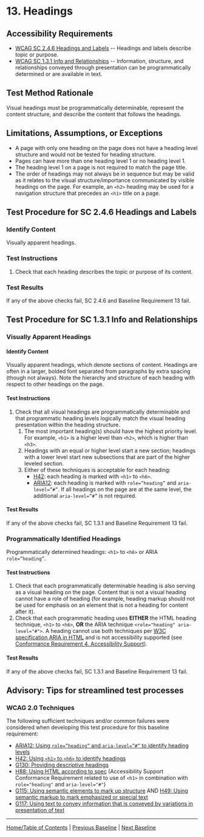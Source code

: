 # 13. Headings
## Accessibility Requirements
* [WCAG SC 2.4.6 Headings and Labels](http://www.w3.org/TR/UNDERSTANDING-WCAG20/navigation-mechanisms-descriptive.html) -- Headings and labels describe topic or purpose.
* [WCAG SC 1.3.1 Info and Relationships](http://www.w3.org/TR/UNDERSTANDING-WCAG20/content-structure-separation-programmatic.html) -- Information, structure, and relationships conveyed through presentation can be programmatically determined or are available in text.

## Test Method Rationale
Visual headings must be programmatically determinable, represent the content structure, and describe the content that follows the headings.

## Limitations, Assumptions, or Exceptions
* A page with only one heading on the page does not have a heading level structure and would not be tested for heading structure.
* Pages can have more than one heading level 1 or no heading level 1.
* The heading level 1 on a page is not required to match the page title.
* The order of headings may not always be in sequence but may be valid as it relates to the visual structure/importance communicated by visible headings on the page. For example, an `<h2>` heading may be used for a navigation structure that precedes an `<h1>` title on a page.

## Test Procedure for SC 2.4.6 Headings and Labels
### Identify Content
Visually apparent headings.

### Test Instructions
1. Check that each heading describes the topic or purpose of its content.
      
### Test Results
If any of the above checks fail, SC 2.4.6 and Baseline Requirement 13 fail.

## Test Procedure for SC 1.3.1 Info and Relationships
### Visually Apparent Headings
#### Identify Content
Visually apparent headings, which denote sections of content. Headings are often in a larger, bolded font separated from paragraphs by extra spacing (though not always). Note the hierarchy and structure of each heading with respect to other headings on the page.

#### Test Instructions
1. Check that all visual headings are programmatically determinable and that programmatic heading levels logically match the visual heading presentation within the heading structure.
    1. The most important heading(s) should have the highest priority level. For example, `<h1>` is a higher level than `<h2>`, which is higher than `<h3>`. 
    1. Headings with an equal or higher level start a new section; headings with a lower level start new subsections that are part of the higher leveled section.
    1. Either of these techniques is acceptable for each heading:
          * [H42](https://www.w3.org/TR/WCAG20-TECHS/H42.html): each heading is marked with `<h1>` to `<h6>`.
          * [ARIA12](https://www.w3.org/TR/WCAG20-TECHS/ARIA12.html): each heading is marked with `role=”heading”` and `aria-level=”#”`. If all headings on the page are at the same level, the additional `aria-level=”#”` is not required.

#### Test Results
If any of the above checks fail, SC 1.3.1 and Baseline Requirement 13 fail.

### Programmatically Identified Headings
Programmatically determined headings: `<h1>` to `<h6>` or ARIA `role=”heading”`.

#### Test Instructions
1. Check that each programmatically determinable heading is also serving as a visual heading on the page. Content that is not a visual heading cannot have a role of heading (for example, heading markup should not be used for emphasis on an element that is not a heading for content after it).
2. Check that each programmatic heading uses **EITHER** the HTML heading technique, `<h1>` to `<h6>`, **OR** the ARIA technique `<role="heading" aria-level="#">`. A heading cannot use both techniques per [W3C specification ARIA in HTML](http://w3c.github.io/html-aria/#docconformance) and is not accessibility supported (see [Conformance Requirement 4. Accessibility Support](https://www.w3.org/TR/UNDERSTANDING-WCAG20/conformance.html#uc-accessibility-support-head)).

#### Test Results
If any of the above checks fail, SC 1.3.1 and Baseline Requirement 13 fail.

## Advisory: Tips for streamlined test processes
### WCAG 2.0 Techniques
The following sufficient techniques and/or common failures were considered when developing this test procedure for this baseline requirement:
* [ARIA12: Using `role=”heading”` and `aria-level=”#”` to identify heading levels](https://www.w3.org/TR/WCAG20-TECHS/ARIA12.html)
* [H42: Using `<h1>` to `<h6>` to identify headings](https://www.w3.org/TR/WCAG20-TECHS/H42.html)
* [G130: Providing descriptive headings](https://www.w3.org/TR/WCAG20-TECHS/G130.html)
* [H88: Using HTML according to spec](https://www.w3.org/TR/WCAG20-TECHS/H88.html) (Accessibility Support Conformance Requirement related to use of `<h1>` in combination with `role="heading"` and `aria-level="#"`)
* [G115: Using semantic elements to mark up structure](http://www.w3.org/TR/WCAG20-TECHS/G115.html)  AND [H49: Using semantic markup to mark emphasized or special text](http://www.w3.org/TR/WCAG20-TECHS/H49.html)
* [G117: Using text to convey information that is conveyed by variations in presentation of text](http://www.w3.org/TR/WCAG20-TECHS/G117.html)

----------------------------------------
[Home/Table of Contents](index.md) | [Previous Baseline](12DataTables.md) | [Next Baseline](14Links.md)
